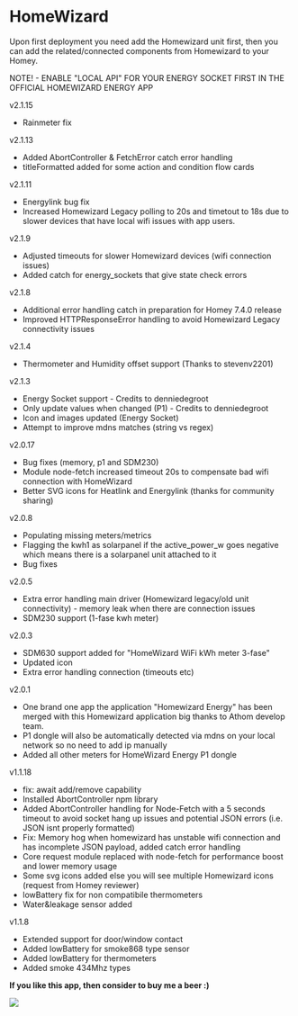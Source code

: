 # HomeWizard

Upon first deployment you need add the Homewizard unit first, then you can add the related/connected components from Homewizard to your Homey.

NOTE! - ENABLE "LOCAL API" FOR YOUR ENERGY SOCKET FIRST IN THE OFFICIAL HOMEWIZARD ENERGY APP

v2.1.15
* Rainmeter fix

v2.1.13
* Added AbortController & FetchError catch error handling
* titleFormatted added for some action and condition flow cards

v2.1.11
* Energylink bug fix
* Increased Homewizard Legacy polling to 20s and timetout to 18s due to slower devices that have local wifi issues with app users.

v2.1.9
* Adjusted timeouts for slower Homewizard devices (wifi connection issues)
* Added catch for energy_sockets that give state check errors

v2.1.8
* Additional error handling catch in preparation for Homey 7.4.0 release
* Improved HTTPResponseError handling to avoid Homewizard Legacy connectivity issues

v2.1.4
* Thermometer and Humidity offset support (Thanks to stevenv2201)

v2.1.3
* Energy Socket support - Credits to denniedegroot
* Only update values when changed (P1) - Credits to denniedegroot
* Icon and images updated (Energy Socket)
* Attempt to improve mdns matches (string vs regex)

v2.0.17
* Bug fixes (memory, p1 and SDM230)
* Module node-fetch increased timeout 20s to compensate bad wifi connection with HomeWizard
* Better SVG icons for Heatlink and Energylink (thanks for community sharing)

v2.0.8
* Populating missing meters/metrics
* Flagging the kwh1 as solarpanel if the active_power_w goes negative which means there is a solarpanel unit attached to it
* Bug fixes

v2.0.5
* Extra error handling main driver (Homewizard legacy/old unit connectivity) - memory leak when there are connection issues
* SDM230 support (1-fase kwh meter)

v2.0.3
* SDM630 support added for "HomeWizard WiFi kWh meter 3-fase"
* Updated icon
* Extra error handling connection (timeouts etc)

v2.0.1
* One brand one app the application "Homewizard Energy" has been merged with this Homewizard application big thanks to Athom develop team.
* P1 dongle will also be automatically detected via mdns on your local network so no need to add ip manually
* Added all other meters for HomeWizard Energy P1 dongle

v1.1.18
* fix: await add/remove capability
* Installed AbortController npm library
* Added AbortController handling for Node-Fetch with a 5 seconds timeout to avoid socket hang up issues and potential JSON errors (i.e. JSON isnt properly formatted)
* Fix: Memory hog when homewizard has unstable wifi connection and has incomplete JSON payload, added catch error handling
* Core request module replaced with node-fetch for performance boost and lower memory usage
* Some svg icons added else you will see multiple Homewizard icons (request from Homey reviewer)
* lowBattery fix for non compatibile thermometers
* Water&leakage sensor added

v1.1.8
* Extended support for door/window contact
* Added lowBattery for smoke868 type sensor
* Added lowBattery for thermometers
* Added smoke 434Mhz types

**If you like this app, then consider to buy me a beer :)**

[![](https://www.paypalobjects.com/en_US/i/btn/btn_donateCC_LG.gif)](https://www.paypal.com/paypalme2/jtebbens)

